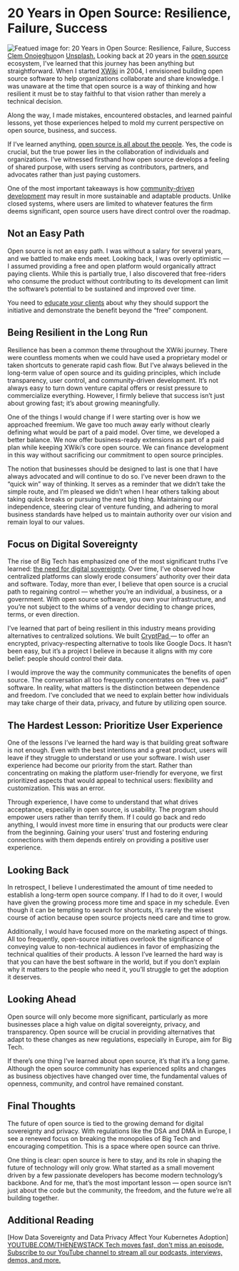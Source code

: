 # 20 Years in Open Source: Resilience, Failure, Success
![Featued image for: 20 Years in Open Source: Resilience, Failure, Success](https://cdn.thenewstack.io/media/2024/09/ed52641e-clem-onojeghuo-lyjeyq5iugu-unsplash-1024x698.jpg)
[Clem Onojeghuo](https://unsplash.com/@clemono?utm_content=creditCopyText&utm_medium=referral&utm_source=unsplash)on
[Unsplash.](https://unsplash.com/photos/red-open-neon-signage-lYjEYq5iUGU?utm_content=creditCopyText&utm_medium=referral&utm_source=unsplash)
Looking back at 20 years in the [open source](https://thenewstack.io/open-source/) ecosystem, I’ve learned that this journey has been anything but straightforward. When I started [XWiki](https://xwiki.com/) in 2004, I envisioned building open source software to help organizations collaborate and share knowledge. I was unaware at the time that open source is a way of thinking and how resilient it must be to stay faithful to that vision rather than merely a technical decision.

Along the way, I made mistakes, encountered obstacles, and learned painful lessons, yet those experiences helped to mold my current perspective on open source, business, and success.

If I’ve learned anything, [open source is all about the people](https://thenewstack.io/the-future-of-open-source-needs-more-give-and-less-take/). Yes, the code is crucial, but the true power lies in the collaboration of individuals and organizations. I’ve witnessed firsthand how open source develops a feeling of shared purpose, with users serving as contributors, partners, and advocates rather than just paying customers.

One of the most important takeaways is how [community-driven development](https://thenewstack.io/why-the-best-open-source-is-community-led-open-source/) may result in more sustainable and adaptable products. Unlike closed systems, where users are limited to whatever features the firm deems significant, open source users have direct control over the roadmap.

## Not an Easy Path
Open source is not an easy path. I was without a salary for several years, and we battled to make ends meet. Looking back, I was overly optimistic — I assumed providing a free and open platform would organically attract paying clients. While this is partially true, I also discovered that free-riders who consume the product without contributing to its development can limit the software’s potential to be sustained and improved over time.

You need to [educate your clients](https://thenewstack.io/want-killer-features-foster-dev-user-communication/) about why they should support the initiative and demonstrate the benefit beyond the “free” component.

## Being Resilient in the Long Run
Resilience has been a common theme throughout the XWiki journey. There were countless moments when we could have used a proprietary model or taken shortcuts to generate rapid cash flow. But I’ve always believed in the long-term value of open source and its guiding principles, which include transparency, user control, and community-driven development. It’s not always easy to turn down venture capital offers or resist pressure to commercialize everything. However, I firmly believe that success isn’t just about growing fast; it’s about growing meaningfully.

One of the things I would change if I were starting over is how we approached freemium. We gave too much away early without clearly defining what would be part of a paid model. Over time, we developed a better balance. We now offer business-ready extensions as part of a paid plan while keeping XWiki’s core open source. We can finance development in this way without sacrificing our commitment to open source principles.

The notion that businesses should be designed to last is one that I have always advocated and will continue to do so. I’ve never been drawn to the “quick win” way of thinking. It serves as a reminder that we didn’t take the simple route, and I’m pleased we didn’t when I hear others talking about taking quick breaks or pursuing the next big thing. Maintaining our independence, steering clear of venture funding, and adhering to moral business standards have helped us to maintain authority over our vision and remain loyal to our values.

## Focus on Digital Sovereignty
The rise of Big Tech has emphasized one of the most significant truths I’ve learned: [the need for digital sovereignty](https://thenewstack.io/how-data-sovereignty-and-data-privacy-affect-your-kubernetes-adoption/). Over time, I’ve observed how centralized platforms can slowly erode consumers’ authority over their data and software. Today, more than ever, I believe that open source is a crucial path to regaining control — whether you’re an individual, a business, or a government. With open source software, you own your infrastructure, and you’re not subject to the whims of a vendor deciding to change prices, terms, or even direction.

I’ve learned that part of being resilient in this industry means providing alternatives to centralized solutions. We built [CryptPad ](https://cryptpad.fr/)— to offer an encrypted, privacy-respecting alternative to tools like Google Docs. It hasn’t been easy, but it’s a project I believe in because it aligns with my core belief: people should control their data.

I would improve the way the community communicates the benefits of open source. The conversation all too frequently concentrates on “free vs. paid” software. In reality, what matters is the distinction between dependence and freedom. I’ve concluded that we need to explain better how individuals may take charge of their data, privacy, and future by utilizing open source.

## The Hardest Lesson: Prioritize User Experience
One of the lessons I’ve learned the hard way is that building great software is not enough. Even with the best intentions and a great product, users will leave if they struggle to understand or use your software. I wish user experience had become our priority from the start. Rather than concentrating on making the platform user-friendly for everyone, we first prioritized aspects that would appeal to technical users: flexibility and customization. This was an error.

Through experience, I have come to understand that what drives acceptance, especially in open source, is usability. The program should empower users rather than terrify them. If I could go back and redo anything, I would invest more time in ensuring that our products were clear from the beginning. Gaining your users’ trust and fostering enduring connections with them depends entirely on providing a positive user experience.

## Looking Back
In retrospect, I believe I underestimated the amount of time needed to establish a long-term open source company. If I had to do it over, I would have given the growing process more time and space in my schedule. Even though it can be tempting to search for shortcuts, it’s rarely the wisest course of action because open source projects need care and time to grow.

Additionally, I would have focused more on the marketing aspect of things. All too frequently, open-source initiatives overlook the significance of conveying value to non-technical audiences in favor of emphasizing the technical qualities of their products. A lesson I’ve learned the hard way is that you can have the best software in the world, but if you don’t explain why it matters to the people who need it, you’ll struggle to get the adoption it deserves.

## Looking Ahead
Open source will only become more significant, particularly as more businesses place a high value on digital sovereignty, privacy, and transparency. Open source will be crucial in providing alternatives that adapt to these changes as new regulations, especially in Europe, aim for Big Tech.

If there’s one thing I’ve learned about open source, it’s that it’s a long game. Although the open source community has experienced splits and changes as business objectives have changed over time, the fundamental values of openness, community, and control have remained constant.

## Final Thoughts
The future of open source is tied to the growing demand for digital sovereignty and privacy. With regulations like the DSA and DMA in Europe, I see a renewed focus on breaking the monopolies of Big Tech and encouraging competition. This is a space where open source can thrive.

One thing is clear: open source is here to stay, and its role in shaping the future of technology will only grow. What started as a small movement driven by a few passionate developers has become modern technology’s backbone. And for me, that’s the most important lesson — open source isn’t just about the code but the community, the freedom, and the future we’re all building together.

## Additional Reading
[How Data Sovereignty and Data Privacy Affect Your Kubernetes Adoption]
[
YOUTUBE.COM/THENEWSTACK
Tech moves fast, don't miss an episode. Subscribe to our YouTube
channel to stream all our podcasts, interviews, demos, and more.
](https://youtube.com/thenewstack?sub_confirmation=1)